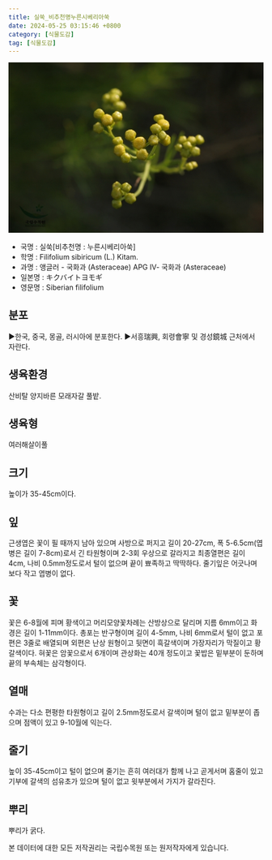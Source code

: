 ```yaml
---
title: 실쑥_비추천명누른시베리아쑥
date: 2024-05-25 03:15:46 +0800
category: [식물도감]
tag: [식물도감]
---
```




![실쑥[비추천명 : 누른시베리아쑥]](/assets/img/fileUpload/plants/basic/Compositae/Filifolium/10315/10315_2_th2.jpg)
- 국명 : 실쑥[비추천명 : 누른시베리아쑥]
- 학명 : Filifolium sibiricum (L.) Kitam.
- 과명 : 앵글러 - 국화과 (Asteraceae) APG Ⅳ- 국화과 (Asteraceae)
- 일본명 : キクバイトヨモギ
- 영문명 : Siberian filifolium


## 분포
▶한국, 중국, 몽골, 러시아에 분포한다.
▶서흥瑞興, 회령會寧 및 경성鏡城 근처에서 자란다.
## 생육환경
산비탈 양지바른 모래자갈 풀밭.
## 생육형
여러해살이풀 
## 크기
높이가 35-45cm이다.
## 잎
근생엽은 꽃이 필 때까지 남아 있으며 사방으로 퍼지고 길이 20-27cm, 폭 5-6.5cm(엽병은 길이 7-8cm)로서 긴 타원형이며 2-3회 우상으로 갈라지고 최종열편은 길이 4cm, 나비 0.5mm정도로서 털이 없으며 끝이 뾰족하고 딱딱하다. 줄기잎은 어긋나며 보다 작고 엽병이 없다.
## 꽃
꽃은 6-8월에 피며 황색이고 머리모양꽃차례는 산방상으로 달리며 지름 6mm이고 화경은 길이 1-11mm이다. 총포는 반구형이며 길이 4-5mm, 나비 6mm로서 털이 없고 포편은 3줄로 배열되며 외편은 난상 원형이고 뒷면이 흑갈색이며 가장자리가 막질이고 황갈색이다. 혀꽃은 암꽃으로서 6개이며 관상화는 40개 정도이고 꽃밥은 밑부분이 둔하며 끝의 부속체는 삼각형이다.
## 열매
수과는 다소 편평한 타원형이고 길이 2.5mm정도로서 갈색이며 털이 없고 밑부분이 좁으며 점액이 있고 9-10월에 익는다.
## 줄기
높이 35-45cm이고 털이 없으며 줄기는 흔히 여러대가 함께 나고 곧게서며 홈줄이 있고 기부에 갈색의 섬유초가 있으며 털이 없고 윗부분에서 가지가 갈라진다.
## 뿌리
뿌리가 굵다.






본 데이터에 대한 모든 저작권리는 국립수목원 또는 원저작자에게 있습니다.

